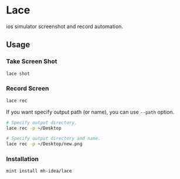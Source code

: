 # Lace
ios simulator screenshot and record automation.

## Usage

### Take Screen Shot
```bash
lace shot
```

### Record Screen
```bash
lace rec
```

If you want specify output path (or name), you can use `--path` option.
```bash
# Specify output directory.
lace rec -p ~/Desktop

# Specify output directory and name.
lace rec -p ~/Desktop/new.png
```

### Installation

```bash
mint install mh-idea/lace
```





